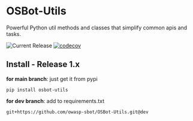 # OSBot-Utils

Powerful Python util methods and classes that simplify common apis and tasks.

![Current Release](https://img.shields.io/badge/release-v1.44.4-blue)
[![codecov](https://codecov.io/gh/owasp-sbot/OSBot-Utils/graph/badge.svg?token=GNVW0COX1N)](https://codecov.io/gh/owasp-sbot/OSBot-Utils)



## Install - Release 1.x

**for main branch**: just get it from pypi

```
pip install osbot-utils
```

**for dev branch**: add to requirements.txt

```
git+https://github.com/owasp-sbot/OSBot-Utils.git@dev
```
